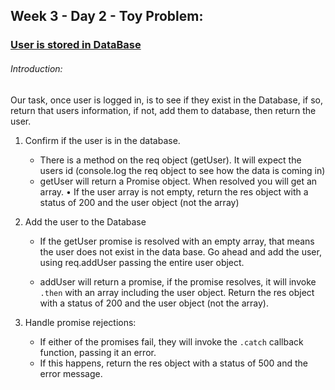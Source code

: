 ## Week 3 - Day 2 - Toy Problem:

### [User is stored in DataBase](https://repl.it/@shea_close/Week-3-Day-2)

###### Introduction:

Our task, once user is logged in, is to see if they exist in the Database, if so, return that users information, if not, add them to database, then return the user.

1.  Confirm if the user is in the database.
    * There is a method on the req object (getUser). It will expect the users id (console.log the req object to see how the data is coming in)
    * getUser will return a Promise object. When resolved you will get an array.
      • If the user array is not empty, return the res object with a status of 200 and the user object (not the array)
1.  Add the user to the Database

    * If the getUser promise is resolved with an empty array, that means the user does not exist in the data base. Go ahead and add the user, using req.addUser passing the entire user object.

    * addUser will return a promise, if the promise resolves, it will invoke `.then` with an array including the user object. Return the res object with a status of 200 and the user object (not the array).

1.  Handle promise rejections:
    * If either of the promises fail, they will invoke the `.catch` callback function, passing it an error.
    * If this happens, return the res object with a status of 500 and the error message.
